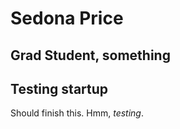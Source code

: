 Sedona Price
===============

Grad Student, something
---------------


## Testing startup

Should finish this. Hmm, *testing*.
